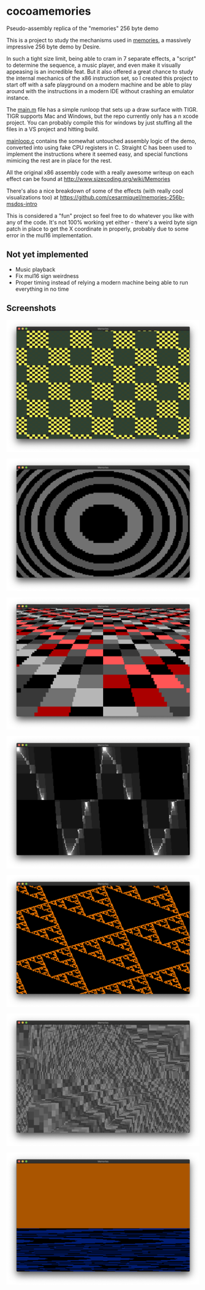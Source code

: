 # cocoamemories
Pseudo-assembly replica of the "memories" 256 byte demo

This is a project to study the mechanisms used in [memories](https://www.pouet.net/prod.php?which=85227), a massively impressive 256 byte demo by Desire.

In such a tight size limit, being able to cram in 7 separate effects, a "script" to determine the sequence, a music player, and even make it visually appeasing is an incredible feat. But it also offered a great chance to study the internal mechanics of the x86 instruction set, so I created this project to start off with a safe playground on a modern machine and be able to play around with the instructions in a modern IDE without crashing an emulator instance.

The [main.m](cocoamemories/main.m) file has a simple runloop that sets up a draw surface with TIGR. TIGR supports Mac and Windows, but the repo currently only has a n xcode project. You can probably compile this for windows by just stuffing all the files in a VS project and hitting build.

[mainloop.c](cocoamemories/mainloop.c) contains the somewhat untouched assembly logic of the demo, converted into using fake CPU registers in C. Straight C has been used to implement the instructions where it seemed easy, and special functions mimicing the rest are in place for the rest.

All the original x86 assembly code with a really awesome writeup on each effect can be found at http://www.sizecoding.org/wiki/Memories

There's also a nice breakdown of some of the effects (with really cool visualizations too) at https://github.com/cesarmiquel/memories-256b-msdos-intro

This is considered a "fun" project so feel free to do whatever you like with any of the code. It's not 100% working yet either - there's a weird byte sign patch in place to get the X coordinate in properly, probably due to some error in the mul16 implementation.

## Not yet implemented

* Music playback
* Fix mul16 sign weirdness
* Proper timing instead of relying a modern machine being able to run everything in no time

## Screenshots

![fx1](images/cmem1.png)

![fx2](images/cmem2.png)

![fx3](images/cmem3.png)

![fx4](images/cmem4.png)

![fx5](images/cmem5.png)

![fx6](images/cmem6.png)

![fx7](images/cmem7.png)
